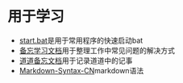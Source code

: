 # 用于学习

+ [start.bat](/start.bat)是用于常用程序的快速启动bat
+ [备忘学习文档](/备忘学习文档.md)用于整理工作中常见问题的解决方式
+ [道道备忘文档](/道道备忘文档.md)用于记录道道中的记事
+ [Markdown-Syntax-CN](/Markdown-Syntax-CN.md)markdown语法